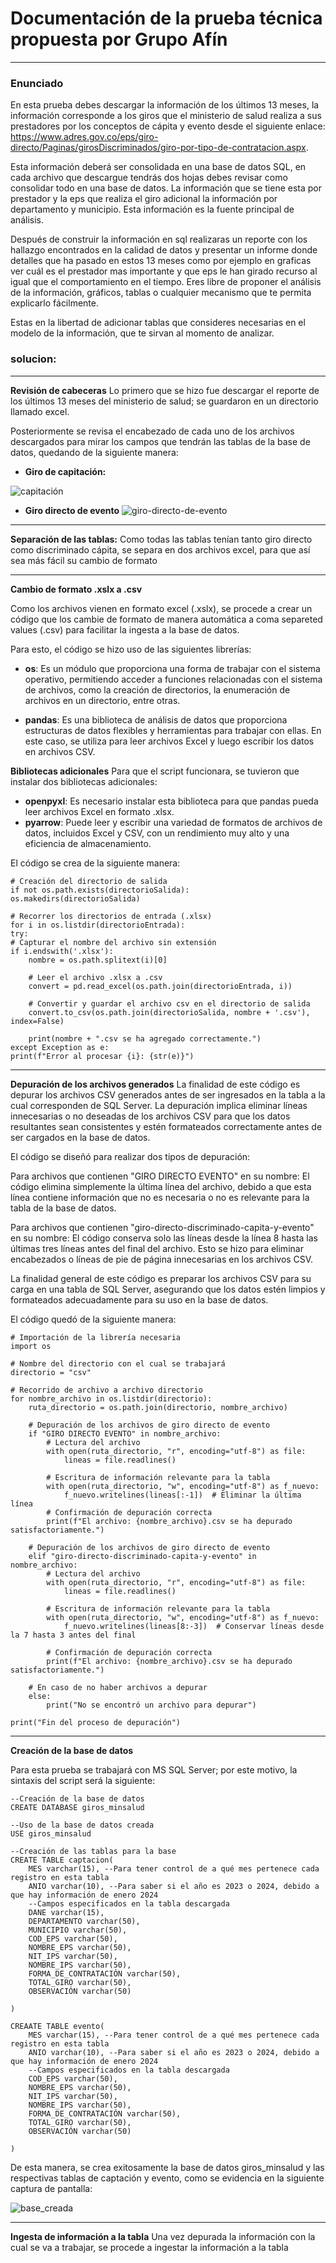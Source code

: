 # Documentación de la prueba técnica propuesta por Grupo Afín

---

### Enunciado
En esta prueba debes descargar la información de los últimos 13 meses, la información corresponde a los giros que el ministerio de salud realiza a sus prestadores por los conceptos de cápita y evento desde el siguiente enlace: https://www.adres.gov.co/eps/giro-directo/Paginas/girosDiscriminados/giro-por-tipo-de-contratacion.aspx.

Esta información deberá ser consolidada en una base de datos SQL, en cada archivo que descargue tendrás dos hojas debes revisar como consolidar todo en una base de datos. La información que se tiene esta por prestador y la eps que realiza el giro adicional la información por departamento y municipio. Esta información es la fuente principal de análisis.

Después de construir la información en sql realizaras un reporte con los hallazgo encontrados en la calidad de datos y presentar un informe donde detalles que ha pasado en estos 13 meses como por ejemplo en graficas ver cuál es el prestador mas importante y que eps le han girado recurso al igual que el comportamiento en el tiempo. Eres libre de proponer el análisis de la información, gráficos, tablas o cualquier mecanismo que te permita explicarlo fácilmente.

Estas en la libertad de adicionar tablas que consideres necesarias en el modelo de la información, que te sirvan al momento de analizar.

### solucion:

---
**Revisión de cabeceras**
Lo primero que se hizo fue descargar el reporte de los últimos 13 meses del ministerio de salud; se guardaron en un directorio llamado excel.

Posteriormente se revisa el encabezado de cada uno de los archivos descargados para mirar los campos que tendrán las tablas de la base de datos, quedando de la siguiente manera:

- **Giro de capitación:**

![capitación](imagenes%20a%20usar/cabeceras%20de%20giro%20de%20capitación.png)


- **Giro directo de evento**
![giro-directo-de-evento](imagenes%20a%20usar/Giro%20directo%20de%20evento.png)

---
**Separación de las tablas:**
Como todas las tablas tenían tanto giro directo como discriminado cápita, se separa en dos archivos excel, para que así sea más fácil su cambio de formato

---
**Cambio de formato .xslx a .csv**

Como los archivos vienen en formato excel (.xslx), se procede a crear un código que los cambie de formato de manera automática a coma separeted values (.csv) para facilitar la ingesta a la base de datos.

Para esto, el código se hizo uso de las siguientes librerías:
- **os**: Es un módulo que proporciona una forma de trabajar con el sistema operativo, permitiendo acceder a funciones relacionadas con el sistema de archivos, como la creación de directorios, la enumeración de archivos en un directorio, entre otras.

- **pandas**: Es una biblioteca de análisis de datos que proporciona estructuras de datos flexibles y herramientas para trabajar con ellas. En este caso, se utiliza para leer archivos Excel y luego escribir los datos en archivos CSV.

**Bibliotecas adicionales**
Para que el script funcionara, se tuvieron que instalar dos bibliotecas adicionales:
- **openpyxl**: Es necesario instalar esta biblioteca para que pandas pueda leer archivos Excel en formato .xlsx.
- **pyarrow**: Puede leer y escribir una variedad de formatos de archivos de datos, incluidos Excel y CSV, con un rendimiento muy alto y una eficiencia de almacenamiento.

El código se crea de la siguiente manera:

    # Creación del directorio de salida
    if not os.path.exists(directorioSalida):
    os.makedirs(directorioSalida)

    # Recorrer los directorios de entrada (.xlsx)
    for i in os.listdir(directorioEntrada):
    try:
    # Capturar el nombre del archivo sin extensión
    if i.endswith('.xlsx'):
        nombre = os.path.splitext(i)[0]

        # Leer el archivo .xlsx a .csv
        convert = pd.read_excel(os.path.join(directorioEntrada, i))
        
        # Convertir y guardar el archivo csv en el directorio de salida
        convert.to_csv(os.path.join(directorioSalida, nombre + '.csv'), index=False)

        print(nombre + ".csv se ha agregado correctamente.")
    except Exception as e:
    print(f"Error al procesar {i}: {str(e)}")

---
**Depuración de los archivos generados**
La finalidad de este código es depurar los archivos CSV generados antes de ser ingresados en la tabla a la cual corresponden de SQL Server. La depuración implica eliminar líneas innecesarias o no deseadas de los archivos CSV para que los datos resultantes sean consistentes y estén formateados correctamente antes de ser cargados en la base de datos.

El código se diseñó para realizar dos tipos de depuración:

Para archivos que contienen "GIRO DIRECTO EVENTO" en su nombre: El código elimina simplemente la última línea del archivo, debido a que esta línea contiene información que no es necesaria o no es relevante para la tabla de la base de datos.

Para archivos que contienen "giro-directo-discriminado-capita-y-evento" en su nombre: El código conserva solo las líneas desde la línea 8 hasta las últimas tres líneas antes del final del archivo. Esto se hizo para eliminar encabezados o líneas de pie de página innecesarias en los archivos CSV.

La finalidad general de este código es preparar los archivos CSV para su carga en una tabla de SQL Server, asegurando que los datos estén limpios y formateados adecuadamente para su uso en la base de datos.

El código quedó de la siguiente manera:

    # Importación de la librería necesaria
    import os

    # Nombre del directorio con el cual se trabajará
    directorio = "csv"

    # Recorrido de archivo a archivo directorio
    for nombre_archivo in os.listdir(directorio):
        ruta_directorio = os.path.join(directorio, nombre_archivo)
        
        # Depuración de los archivos de giro directo de evento
        if "GIRO DIRECTO EVENTO" in nombre_archivo:
            # Lectura del archivo
            with open(ruta_directorio, "r", encoding="utf-8") as file:
                lineas = file.readlines()
                
            # Escritura de información relevante para la tabla
            with open(ruta_directorio, "w", encoding="utf-8") as f_nuevo:
                f_nuevo.writelines(lineas[:-1])  # Eliminar la última línea
            # Confirmación de depuración correcta
            print(f"El archivo: {nombre_archivo}.csv se ha depurado satisfactoriamente.")
            
        # Depuración de los archivos de giro directo de evento
        elif "giro-directo-discriminado-capita-y-evento" in nombre_archivo:
            # Lectura del archivo
            with open(ruta_directorio, "r", encoding="utf-8") as file:
                lineas = file.readlines()

            # Escritura de información relevante para la tabla
            with open(ruta_directorio, "w", encoding="utf-8") as f_nuevo:
                f_nuevo.writelines(lineas[8:-3])  # Conservar líneas desde la 7 hasta 3 antes del final

            # Confirmación de depuración correcta
            print(f"El archivo: {nombre_archivo}.csv se ha depurado satisfactoriamente.")
        
        # En caso de no haber archivos a depurar
        else:
            print("No se encontró un archivo para depurar")

    print("Fin del proceso de depuración")


---

**Creación de la base de datos**

Para esta prueba se trabajará con MS SQL Server; por este motivo, la sintaxis del script será la siguiente:

    --Creación de la base de datos
    CREATE DATABASE giros_minsalud

    --Uso de la base de datos creada
    USE giros_minsalud

    --Creación de las tablas para la base
    CREATE TABLE captacion(
        MES varchar(15), --Para tener control de a qué mes pertenece cada registro en esta tabla
        ANIO varchar(10), --Para saber si el año es 2023 o 2024, debido a que hay información de enero 2024
        --Campos especificados en la tabla descargada
        DANE varchar(15),
        DEPARTAMENTO varchar(50),
        MUNICIPIO varchar(50),
        COD_EPS varchar(50),
        NOMBRE_EPS varchar(50),
        NIT_IPS varchar(50),
        NOMBRE_IPS varchar(50),
        FORMA_DE_CONTRATACIÓN varchar(50),
        TOTAL_GIRO varchar(50),
        OBSERVACIÓN varchar(50)

    )

    CREAATE TABLE evento(
        MES varchar(15), --Para tener control de a qué mes pertenece cada registro en esta tabla
        ANIO varchar(10), --Para saber si el año es 2023 o 2024, debido a que hay información de enero 2024
        --Campos especificados en la tabla descargada
        COD_EPS varchar(50),
        NOMBRE_EPS varchar(50),
        NIT_IPS varchar(50),
        NOMBRE_IPS varchar(50),
        FORMA_DE_CONTRATACIÓN varchar(50),
        TOTAL_GIRO varchar(50),
        OBSERVACIÓN varchar(50)

    )

De esta manera, se crea exitosamente la base de datos giros_minsalud y las respectivas tablas de captación y evento, como se evidencia en la siguiente captura de pantalla:

![base_creada](imagenes%20a%20usar/Creación%20bd.png)

---
**Ingesta de información a la tabla**
Una vez depurada la información con la cual se va a trabajar, se procede a ingestar la información a la tabla